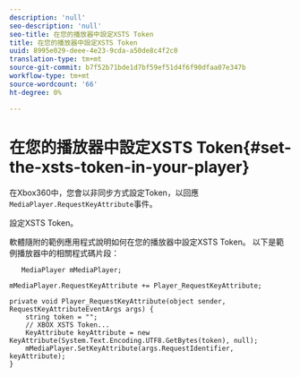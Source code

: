 ```yaml
---
description: 'null'
seo-description: 'null'
seo-title: 在您的播放器中設定XSTS Token
title: 在您的播放器中設定XSTS Token
uuid: 8995e029-deee-4e23-9cda-a50de8c4f2c0
translation-type: tm+mt
source-git-commit: b7f52b71bde1d7bf59ef51d4f6f90dfaa07e347b
workflow-type: tm+mt
source-wordcount: '66'
ht-degree: 0%

---
```



# 在您的播放器中設定XSTS Token{#set-the-xsts-token-in-your-player}

在Xbox360中，您會以非同步方式設定Token，以回應`MediaPlayer.RequestKeyAttribute`事件。

設定XSTS Token。

軟體隨附的範例應用程式說明如何在您的播放器中設定XSTS Token。 以下是範例播放器中的相關程式碼片段：

```
   MediaPlayer mMediaPlayer;  
 
mMediaPlayer.RequestKeyAttribute += Player_RequestKeyAttribute;  
 
private void Player_RequestKeyAttribute(object sender, RequestKeyAttributeEventArgs args) {  
    string token = "";  
    // XBOX XSTS Token...  
    KeyAttribute keyAttribute = new KeyAttribute(System.Text.Encoding.UTF8.GetBytes(token), null);  
    mMediaPlayer.SetKeyAttribute(args.RequestIdentifier, keyAttribute);  
} 
```

